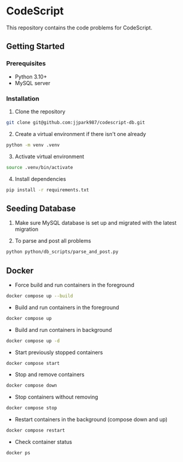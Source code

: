 # CodeScript

This repository contains the code problems for CodeScript.

## Getting Started

### Prerequisites

- Python 3.10+
- MySQL server

### Installation

1. Clone the repository

```zsh
git clone git@github.com:jjpark987/codescript-db.git
```

2. Create a virtual environment if there isn't one already

```zsh
python -m venv .venv
```

3. Activate virtual environment

```zsh
source .venv/bin/activate
```

4. Install dependencies

```zsh
pip install -r requirements.txt
```

## Seeding Database

1. Make sure MySQL database is set up and migrated with the latest migration

2. To parse and post all problems

```zsh
python python/db_scripts/parse_and_post.py
```

## Docker

- Force build and run containers in the foreground

```zsh
docker compose up --build
```

- Build and run containers in the foreground

```zsh
docker compose up
```

- Build and run containers in background

```zsh
docker compose up -d
```

- Start previously stopped containers

```zsh
docker compose start
```

- Stop and remove containers

```zsh
docker compose down
```

- Stop containers without removing

```zsh
docker compose stop
```

- Restart containers in the background (compose down and up)

```zsh
docker compose restart
```

- Check container status

```zsh
docker ps
```
